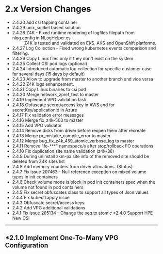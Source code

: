 2.x Version Changes
===================
* 2.4.30 add csi tapping container
* 2.4.29 unix_socket based solution
* 2.4.28 Z4K -  Fixed runtime rendering of logfiles filepath from nlog.config in NLogHelper.cs.<BR>&nbsp;&nbsp;&nbsp;&nbsp;&nbsp;&nbsp;&nbsp;&nbsp;&nbsp;&nbsp;Z4K is tested and validated on EKS, AKS and OpenShift platforms.</BR>
* 2.4.27 Log Collection - Fixed wrong kubernetes events comparison and filtering.
* 2.4.26 Copy Linux files only if they don't exist on the system
* 2.4.25 Collect CSI pod logs (optional)
* 2.4.24 Introduced automatic log collection for specific customer case for several days (15 days by default) 
* 2.4.23 Allow to upgrade from master to another branch and vice versa
* 2.4.22 Z4K logs enhancement.
* 2.4.21 Copy Linux binaries to csi pod
* 2.4.20 Merge network_zpref_test to master
* 2.4.19 Implement VPG validation task
* 2.4.18 Obfuscate secret/access key in AWS and for secretKey/applicationId in Azure
* 2.4.17 Fix validation error messages
* 2.4.16 Merge fix_z4k-503 to master
* 2.4.15 Add VPG validator
* 2.4.14 Remove disks from driver before reopen them after recreate
* 2.4.13 Merge pr_mistake_compile_error to master
* 2.4.12 Merge bug_fix_z4k_459_atomic_verbose_log to master
* 2.4.11 Remove "fo-***" namespace/s after stop/rollback FO operations
* 2.4.10 Fix duplication site name validation (z4k-36)
* 2.4.9 During uninstall zkm-px site info of the removed site should be deleted from Z4K sites list
* 2.4.8 Add memory counters from driver allocations. (Status)
* 2.4.7 Fix issue 207463 - Null reference exception on mixed volume types in init containers
* 2.4.6 Check volume mode is block in pod init containers spec when the volume not found in pod containers
* 2.4.5 Fix secret obfuscates class to support all types of Json values
* 2.4.4 Fix kubectl apply issue
* 2.4.3 Obfuscate secret/access keys
* 2.4.2 Add VPG additional validations
* 2.4.1 Fix issue 205134 - Change the seq to atomic
*2.4.0 Support HPE New CSI
--------------------------
*2.1.0 Implement One-To-Many VPG Configuration
----------------------------------------------
